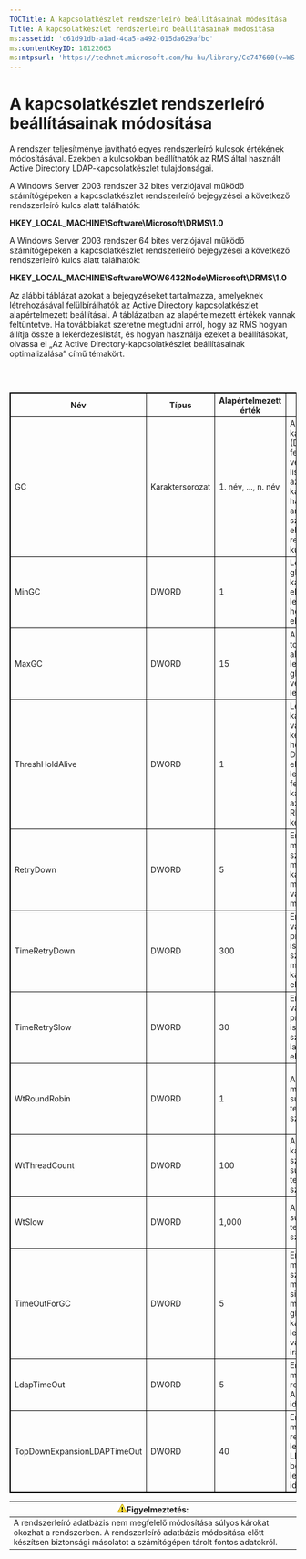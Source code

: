 ```yaml
---
TOCTitle: A kapcsolatkészlet rendszerleíró beállításainak módosítása
Title: A kapcsolatkészlet rendszerleíró beállításainak módosítása
ms:assetid: 'c61d91db-a1ad-4ca5-a492-015da629afbc'
ms:contentKeyID: 18122663
ms:mtpsurl: 'https://technet.microsoft.com/hu-hu/library/Cc747660(v=WS.10)'
---
```


A kapcsolatkészlet rendszerleíró beállításainak módosítása
==========================================================

A rendszer teljesítménye javítható egyes rendszerleíró kulcsok értékének módosításával. Ezekben a kulcsokban beállíthatók az RMS által használt Active Directory LDAP-kapcsolatkészlet tulajdonságai.

A Windows Server 2003 rendszer 32 bites verziójával működő számítógépeken a kapcsolatkészlet rendszerleíró bejegyzései a következő rendszerleíró kulcs alatt találhatók:

**HKEY\_LOCAL\_MACHINE\\Software\\Microsoft\\DRMS\\1.0**

A Windows Server 2003 rendszer 64 bites verziójával működő számítógépeken a kapcsolatkészlet rendszerleíró bejegyzései a következő rendszerleíró kulcs alatt találhatók:

**HKEY\_LOCAL\_MACHINE\\SoftwareWOW6432Node\\Microsoft\\DRMS\\1.0**

Az alábbi táblázat azokat a bejegyzéseket tartalmazza, amelyeknek létrehozásával felülbírálhatók az Active Directory kapcsolatkészlet alapértelmezett beállításai. A táblázatban az alapértelmezett értékek vannak feltüntetve. Ha továbbiakat szeretne megtudni arról, hogy az RMS hogyan állítja össze a lekérdezéslistát, és hogyan használja ezeket a beállításokat, olvassa el „Az Active Directory-kapcsolatkészlet beállításainak optimalizálása” című témakört.

###  

 
<table style="border:1px solid black;">
<colgroup>
<col width="20%" />
<col width="20%" />
<col width="20%" />
<col width="20%" />
<col width="20%" />
</colgroup>
<thead>
<tr class="header">
<th style="border:1px solid black;" >Név</th>
<th style="border:1px solid black;" >Típus</th>
<th style="border:1px solid black;" >Alapértelmezett érték</th>
<th style="border:1px solid black;" >Leírás</th>
<th style="border:1px solid black;" >Megjegyzések</th>
</tr>
</thead>
<tbody>
<tr class="odd">
<td style="border:1px solid black;">GC</td>
<td style="border:1px solid black;">Karaktersorozat</td>
<td style="border:1px solid black;">1. név, ..., n. név</td>
<td style="border:1px solid black;">A globális katalógusokat (DNS-nevükön) felsoroló, vesszővel tagolt lista. Az RMS csak azokat a globális katalógusokat használja, amelyek szerepelnek ebben a rendszerleíró kulcsban.</td>
<td style="border:1px solid black;">Ha azt szeretné, hogy az RMS ne hozzon létre lekérdezéslistát, ezzel a beállítással adja meg, hogy mely globális katalógusokat használja.</td>
</tr>
<tr class="even">
<td style="border:1px solid black;">MinGC</td>
<td style="border:1px solid black;">DWORD</td>
<td style="border:1px solid black;">1</td>
<td style="border:1px solid black;">Legalább ennyi globális katalógusnak elérhetőnek kell lennie ahhoz, hogy az RMS elindulhasson.</td>
<td style="border:1px solid black;"></td>
</tr>
<tr class="odd">
<td style="border:1px solid black;">MaxGC</td>
<td style="border:1px solid black;">DWORD</td>
<td style="border:1px solid black;">15</td>
<td style="border:1px solid black;">A topológiaészlelési algoritmus legfeljebb ennyi globális katalógust vesz fel a lekérdezéslistába.</td>
<td style="border:1px solid black;"></td>
</tr>
<tr class="even">
<td style="border:1px solid black;">ThreshHoldAlive</td>
<td style="border:1px solid black;">DWORD</td>
<td style="border:1px solid black;">1</td>
<td style="border:1px solid black;">Legalább ennyi kapcsolatnak válaszképesnek kell lennie ahhoz, hogy a DiscoveryServices elkezdje keresni a lekérdezéslistába felvehető globális katalógusokat azért, hogy az RMS fogadhassa a kérelmeket.</td>
<td style="border:1px solid black;"></td>
</tr>
<tr class="odd">
<td style="border:1px solid black;">RetryDown</td>
<td style="border:1px solid black;">DWORD</td>
<td style="border:1px solid black;">5</td>
<td style="border:1px solid black;">Ennyiszer próbálja meg újra elérni a szolgáltatás a nem működő kapcsolatot, mielőtt válaszképtelennek minősítené.</td>
<td style="border:1px solid black;"></td>
</tr>
<tr class="even">
<td style="border:1px solid black;">TimeRetryDown</td>
<td style="border:1px solid black;">DWORD</td>
<td style="border:1px solid black;">300</td>
<td style="border:1px solid black;">Ennyi másodperc várakozás után próbálkozik meg ismét a szolgáltatás a nem működő kapcsolatok elérésével.</td>
<td style="border:1px solid black;">Ennek a beállításnak a módosítására csak kivételes körülmények között lehet szükség.</td>
</tr>
<tr class="odd">
<td style="border:1px solid black;">TimeRetrySlow</td>
<td style="border:1px solid black;">DWORD</td>
<td style="border:1px solid black;">30</td>
<td style="border:1px solid black;">Ennyi másodperc várakozás után próbálkozik meg ismét a szolgáltatás a lassú kapcsolatok elérésével.</td>
<td style="border:1px solid black;">Ennek a beállításnak a módosítására csak kivételes körülmények között lehet szükség.</td>
</tr>
<tr class="even">
<td style="border:1px solid black;">WtRoundRobin</td>
<td style="border:1px solid black;">DWORD</td>
<td style="border:1px solid black;">1</td>
<td style="border:1px solid black;">A ciklikus multiplexelés súlya a terheléselosztás szempontjából.</td>
<td style="border:1px solid black;">A ciklikus multiplexelés viszonylagos fontossága a terheléselosztáson belül. Az 1 a legkisebb érték.</td>
</tr>
<tr class="odd">
<td style="border:1px solid black;">WtThreadCount</td>
<td style="border:1px solid black;">DWORD</td>
<td style="border:1px solid black;">100</td>
<td style="border:1px solid black;">A kapcsolatonkénti szálak számának súlya a terheléselosztás szempontjából.</td>
<td style="border:1px solid black;">A szálak kis számának viszonylagos fontossága.</td>
</tr>
<tr class="even">
<td style="border:1px solid black;">WtSlow</td>
<td style="border:1px solid black;">DWORD</td>
<td style="border:1px solid black;">1,000</td>
<td style="border:1px solid black;">A lassú kapcsolat súlya a terheléselosztás szempontjából.</td>
<td style="border:1px solid black;">Annak a viszonylagos súlya, hogy a kapcsolat nem lassú.</td>
</tr>
<tr class="odd">
<td style="border:1px solid black;">TimeOutForGC</td>
<td style="border:1px solid black;">DWORD</td>
<td style="border:1px solid black;">5</td>
<td style="border:1px solid black;">Ennyi másodpercig vár a szolgáltatás, mielőtt sikertelennek minősítené az egy globális katalógusnak a lekérdezéslistába való felvételére irányuló kérelmet.</td>
<td style="border:1px solid black;"></td>
</tr>
<tr class="even">
<td style="border:1px solid black;">LdapTimeOut</td>
<td style="border:1px solid black;">DWORD</td>
<td style="border:1px solid black;">5</td>
<td style="border:1px solid black;">Ennyi másodpercig vár a rendszer az LDAP API-hívások időtúllépése előtt.</td>
<td style="border:1px solid black;"></td>
</tr>
<tr class="odd">
<td style="border:1px solid black;">TopDownExpansionLDAPTimeOut</td>
<td style="border:1px solid black;">DWORD</td>
<td style="border:1px solid black;">40</td>
<td style="border:1px solid black;">Ennyi másodpercig vár a rendszer a felülről lefelé irányuló LDAP-behelyettesítési lekérdezések időtúllépése előtt.</td>
<td style="border:1px solid black;"></td>
</tr>
</tbody>
</table>
  
| ![](images/Cc747660.Caution(WS.10).gif)Figyelmeztetés:                                                                                                                        |  
|------------------------------------------------------------------------------------------------------------------------------------------------------------------------------------------------------------|  
| A rendszerleíró adatbázis nem megfelelő módosítása súlyos károkat okozhat a rendszerben. A rendszerleíró adatbázis módosítása előtt készítsen biztonsági másolatot a számítógépen tárolt fontos adatokról. |
